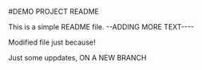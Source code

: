 #DEMO PROJECT README

This is a simple README file.
--ADDING MORE TEXT----

Modified file just because!

Just some uppdates, ON A NEW BRANCH
